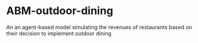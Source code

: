 # ABM-outdoor-dining
An an agent-based model simulating the revenues of restaurants based on their decision to implement outdoor dining
